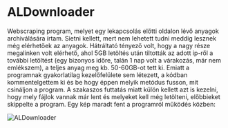 # ALDownloader

Webscraping program, melyet egy lekapcsolás előtti oldalon lévő anyagok archiválására írtam. Sietni kellett, mert nem lehetett tudni meddig lesznek még elérhetőek az anyagok. Hátráltató tényező volt, hogy a nagy része megalinken volt elérhető, ahol 5GB letöltés után tiltották az adott ip-ről a további letöltést (egy bizonyos időre, talán 1 nap volt a várakozás, már nem emlékszem), a teljes anyag meg kb. 50-60GB-ot tett ki. Emiatt a programnak gyakorlatilag kezelőfelülete sem létezett, a kódban kommentelgettem ki és be hogy éppen melyik metódus fusson, mit csináljon a program. A szakaszos futtatás miatt külön kellett azt is kezelni, hogy mely fájlok vannak már lent és melyeket kell még letölteni, előbbieket skippelte a program.
Egy kép maradt fent a programról működés közben:

![ALDownloader](https://user-images.githubusercontent.com/17532282/194720388-52b8130a-9e6e-4d10-80ab-e046391a545d.png)
